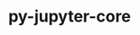 ---
title: "py-jupyter-core"
layout: cache
categories: [package, develop-2024-03-17]
meta: {"versions": ["4.9.2", "5.3.0"], "compilers": ["gcc@=11.1.0", "gcc@=11.4.0", "gcc@=7.3.1", "gcc@=9.4.0", "oneapi@=2024.0.0"], "oss": ["amzn2", "ubuntu20.04", "ubuntu22.04"], "platforms": ["linux"], "targets": ["aarch64", "neoverse_n1", "neoverse_v1", "neoverse_v2", "ppc64le", "x86_64_v3"], "stacks": ["aws-isc", "aws-isc-aarch64", "data-vis-sdk", "e4s", "e4s-neoverse-v2", "e4s-neoverse_v1", "e4s-oneapi", "e4s-power", "root"], "num_specs": 17, "num_specs_by_stack": {"root": 17, "aws-isc-aarch64": 2, "aws-isc": 1, "e4s-power": 2, "data-vis-sdk": 2, "e4s-neoverse_v1": 2, "e4s-neoverse-v2": 2, "e4s": 3, "e4s-oneapi": 3}}
spec_details: [{"hash": "6ishfugy5kqcnhd3zdscwma3grkg2f7q", "compiler": "gcc@=7.3.1", "versions": ["5.3.0"], "os": "amzn2", "platform": "linux", "target": "aarch64", "variants": ["build_system=python_pip"], "stacks": ["root", "aws-isc-aarch64"], "size": "-", "tarball": "https://binaries.spack.io/releases/develop-2024-03-17/build_cache/linux-amzn2-aarch64/gcc-7.3.1/py-jupyter-core-5.3.0/linux-amzn2-aarch64-gcc-7.3.1-py-jupyter-core-5.3.0-6ishfugy5kqcnhd3zdscwma3grkg2f7q.spack"}, {"hash": "zcon636rwb7sj2youg7srtd3mivevfzr", "compiler": "gcc@=7.3.1", "versions": ["5.3.0"], "os": "amzn2", "platform": "linux", "target": "neoverse_n1", "variants": ["build_system=python_pip"], "stacks": ["root", "aws-isc-aarch64"], "size": "-", "tarball": "https://binaries.spack.io/releases/develop-2024-03-17/build_cache/linux-amzn2-neoverse_n1/gcc-7.3.1/py-jupyter-core-5.3.0/linux-amzn2-neoverse_n1-gcc-7.3.1-py-jupyter-core-5.3.0-zcon636rwb7sj2youg7srtd3mivevfzr.spack"}, {"hash": "552abyradfts2dzqd7bfl5u5ooahngnc", "compiler": "gcc@=7.3.1", "versions": ["5.3.0"], "os": "amzn2", "platform": "linux", "target": "x86_64_v3", "variants": ["build_system=python_pip"], "stacks": ["root", "aws-isc"], "size": "-", "tarball": "https://binaries.spack.io/releases/develop-2024-03-17/build_cache/linux-amzn2-x86_64_v3/gcc-7.3.1/py-jupyter-core-5.3.0/linux-amzn2-x86_64_v3-gcc-7.3.1-py-jupyter-core-5.3.0-552abyradfts2dzqd7bfl5u5ooahngnc.spack"}, {"hash": "npj46cqpocqlys6o7joshgp4lms3jcmk", "compiler": "gcc@=9.4.0", "versions": ["5.3.0"], "os": "ubuntu20.04", "platform": "linux", "target": "ppc64le", "variants": ["build_system=python_pip"], "stacks": ["e4s-power", "root"], "size": "-", "tarball": "https://binaries.spack.io/releases/develop-2024-03-17/build_cache/linux-ubuntu20.04-ppc64le/gcc-9.4.0/py-jupyter-core-5.3.0/linux-ubuntu20.04-ppc64le-gcc-9.4.0-py-jupyter-core-5.3.0-npj46cqpocqlys6o7joshgp4lms3jcmk.spack"}, {"hash": "qekxtysymipxuujef3lxakkzupe5qkbw", "compiler": "gcc@=9.4.0", "versions": ["5.3.0"], "os": "ubuntu20.04", "platform": "linux", "target": "ppc64le", "variants": ["build_system=python_pip"], "stacks": ["e4s-power", "root"], "size": "-", "tarball": "https://binaries.spack.io/releases/develop-2024-03-17/build_cache/linux-ubuntu20.04-ppc64le/gcc-9.4.0/py-jupyter-core-5.3.0/linux-ubuntu20.04-ppc64le-gcc-9.4.0-py-jupyter-core-5.3.0-qekxtysymipxuujef3lxakkzupe5qkbw.spack"}, {"hash": "q6q6kbjzyvklryhuriqanpjois7aokoy", "compiler": "gcc@=11.1.0", "versions": ["5.3.0"], "os": "ubuntu20.04", "platform": "linux", "target": "x86_64_v3", "variants": ["build_system=python_pip"], "stacks": ["root", "data-vis-sdk"], "size": "-", "tarball": "https://binaries.spack.io/releases/develop-2024-03-17/build_cache/linux-ubuntu20.04-x86_64_v3/gcc-11.1.0/py-jupyter-core-5.3.0/linux-ubuntu20.04-x86_64_v3-gcc-11.1.0-py-jupyter-core-5.3.0-q6q6kbjzyvklryhuriqanpjois7aokoy.spack"}, {"hash": "6z4skr33zfkr7hwlemhh754wb6xcfljg", "compiler": "gcc@=11.1.0", "versions": ["5.3.0"], "os": "ubuntu20.04", "platform": "linux", "target": "x86_64_v3", "variants": ["build_system=python_pip"], "stacks": ["root", "data-vis-sdk"], "size": "-", "tarball": "https://binaries.spack.io/releases/develop-2024-03-17/build_cache/linux-ubuntu20.04-x86_64_v3/gcc-11.1.0/py-jupyter-core-5.3.0/linux-ubuntu20.04-x86_64_v3-gcc-11.1.0-py-jupyter-core-5.3.0-6z4skr33zfkr7hwlemhh754wb6xcfljg.spack"}, {"hash": "x3y6wav4xiumysiuu2br7kmrjvqcvzrr", "compiler": "gcc@=11.4.0", "versions": ["5.3.0"], "os": "ubuntu22.04", "platform": "linux", "target": "neoverse_v1", "variants": ["build_system=python_pip"], "stacks": ["root", "e4s-neoverse_v1"], "size": "-", "tarball": "https://binaries.spack.io/releases/develop-2024-03-17/build_cache/linux-ubuntu22.04-neoverse_v1/gcc-11.4.0/py-jupyter-core-5.3.0/linux-ubuntu22.04-neoverse_v1-gcc-11.4.0-py-jupyter-core-5.3.0-x3y6wav4xiumysiuu2br7kmrjvqcvzrr.spack"}, {"hash": "eyqbpcdsln6achpaf4jh5pci54ipowe6", "compiler": "gcc@=11.4.0", "versions": ["5.3.0"], "os": "ubuntu22.04", "platform": "linux", "target": "neoverse_v1", "variants": ["build_system=python_pip"], "stacks": ["root", "e4s-neoverse_v1"], "size": "-", "tarball": "https://binaries.spack.io/releases/develop-2024-03-17/build_cache/linux-ubuntu22.04-neoverse_v1/gcc-11.4.0/py-jupyter-core-5.3.0/linux-ubuntu22.04-neoverse_v1-gcc-11.4.0-py-jupyter-core-5.3.0-eyqbpcdsln6achpaf4jh5pci54ipowe6.spack"}, {"hash": "jgt67yopiwyiq57vrrqh4bkavjzwz3tw", "compiler": "gcc@=11.4.0", "versions": ["5.3.0"], "os": "ubuntu22.04", "platform": "linux", "target": "neoverse_v2", "variants": ["build_system=python_pip"], "stacks": ["root", "e4s-neoverse-v2"], "size": "-", "tarball": "https://binaries.spack.io/releases/develop-2024-03-17/build_cache/linux-ubuntu22.04-neoverse_v2/gcc-11.4.0/py-jupyter-core-5.3.0/linux-ubuntu22.04-neoverse_v2-gcc-11.4.0-py-jupyter-core-5.3.0-jgt67yopiwyiq57vrrqh4bkavjzwz3tw.spack"}, {"hash": "khelyx4pjluici3lo5wrilfux3idmhsb", "compiler": "gcc@=11.4.0", "versions": ["5.3.0"], "os": "ubuntu22.04", "platform": "linux", "target": "neoverse_v2", "variants": ["build_system=python_pip"], "stacks": ["root", "e4s-neoverse-v2"], "size": "-", "tarball": "https://binaries.spack.io/releases/develop-2024-03-17/build_cache/linux-ubuntu22.04-neoverse_v2/gcc-11.4.0/py-jupyter-core-5.3.0/linux-ubuntu22.04-neoverse_v2-gcc-11.4.0-py-jupyter-core-5.3.0-khelyx4pjluici3lo5wrilfux3idmhsb.spack"}, {"hash": "qzt2tgnhbfv3xlz67dwem3y3ll7ukwzm", "compiler": "gcc@=11.4.0", "versions": ["5.3.0"], "os": "ubuntu22.04", "platform": "linux", "target": "x86_64_v3", "variants": ["build_system=python_pip"], "stacks": ["e4s", "root"], "size": "-", "tarball": "https://binaries.spack.io/releases/develop-2024-03-17/build_cache/linux-ubuntu22.04-x86_64_v3/gcc-11.4.0/py-jupyter-core-5.3.0/linux-ubuntu22.04-x86_64_v3-gcc-11.4.0-py-jupyter-core-5.3.0-qzt2tgnhbfv3xlz67dwem3y3ll7ukwzm.spack"}, {"hash": "xbwplg24tirj5l4hz3jlnsnu7xydep2z", "compiler": "gcc@=11.4.0", "versions": ["5.3.0"], "os": "ubuntu22.04", "platform": "linux", "target": "x86_64_v3", "variants": ["build_system=python_pip"], "stacks": ["e4s", "root"], "size": "-", "tarball": "https://binaries.spack.io/releases/develop-2024-03-17/build_cache/linux-ubuntu22.04-x86_64_v3/gcc-11.4.0/py-jupyter-core-5.3.0/linux-ubuntu22.04-x86_64_v3-gcc-11.4.0-py-jupyter-core-5.3.0-xbwplg24tirj5l4hz3jlnsnu7xydep2z.spack"}, {"hash": "momha2ul4pdm357urk5a7rvchst4vzst", "compiler": "gcc@=11.4.0", "versions": ["5.3.0"], "os": "ubuntu22.04", "platform": "linux", "target": "x86_64_v3", "variants": ["build_system=python_pip"], "stacks": ["e4s", "root"], "size": "-", "tarball": "https://binaries.spack.io/releases/develop-2024-03-17/build_cache/linux-ubuntu22.04-x86_64_v3/gcc-11.4.0/py-jupyter-core-5.3.0/linux-ubuntu22.04-x86_64_v3-gcc-11.4.0-py-jupyter-core-5.3.0-momha2ul4pdm357urk5a7rvchst4vzst.spack"}, {"hash": "kmryeqknrlmykgmp6xlqtf5ayd6655vp", "compiler": "oneapi@=2024.0.0", "versions": ["5.3.0"], "os": "ubuntu22.04", "platform": "linux", "target": "x86_64_v3", "variants": ["build_system=python_pip"], "stacks": ["e4s-oneapi", "root"], "size": "-", "tarball": "https://binaries.spack.io/releases/develop-2024-03-17/build_cache/linux-ubuntu22.04-x86_64_v3/oneapi-2024.0.0/py-jupyter-core-5.3.0/linux-ubuntu22.04-x86_64_v3-oneapi-2024.0.0-py-jupyter-core-5.3.0-kmryeqknrlmykgmp6xlqtf5ayd6655vp.spack"}, {"hash": "ssofqmmfbmliqw454p5z47b5gxoudrtb", "compiler": "oneapi@=2024.0.0", "versions": ["5.3.0"], "os": "ubuntu22.04", "platform": "linux", "target": "x86_64_v3", "variants": ["build_system=python_pip"], "stacks": ["e4s-oneapi", "root"], "size": "-", "tarball": "https://binaries.spack.io/releases/develop-2024-03-17/build_cache/linux-ubuntu22.04-x86_64_v3/oneapi-2024.0.0/py-jupyter-core-5.3.0/linux-ubuntu22.04-x86_64_v3-oneapi-2024.0.0-py-jupyter-core-5.3.0-ssofqmmfbmliqw454p5z47b5gxoudrtb.spack"}, {"hash": "uzcklxkeet5mtwmlzwu4ko5lvwvic4bw", "compiler": "oneapi@=2024.0.0", "versions": ["4.9.2"], "os": "ubuntu22.04", "platform": "linux", "target": "x86_64_v3", "variants": ["build_system=python_pip"], "stacks": ["e4s-oneapi", "root"], "size": "-", "tarball": "https://binaries.spack.io/releases/develop-2024-03-17/build_cache/linux-ubuntu22.04-x86_64_v3/oneapi-2024.0.0/py-jupyter-core-4.9.2/linux-ubuntu22.04-x86_64_v3-oneapi-2024.0.0-py-jupyter-core-4.9.2-uzcklxkeet5mtwmlzwu4ko5lvwvic4bw.spack"}]
---